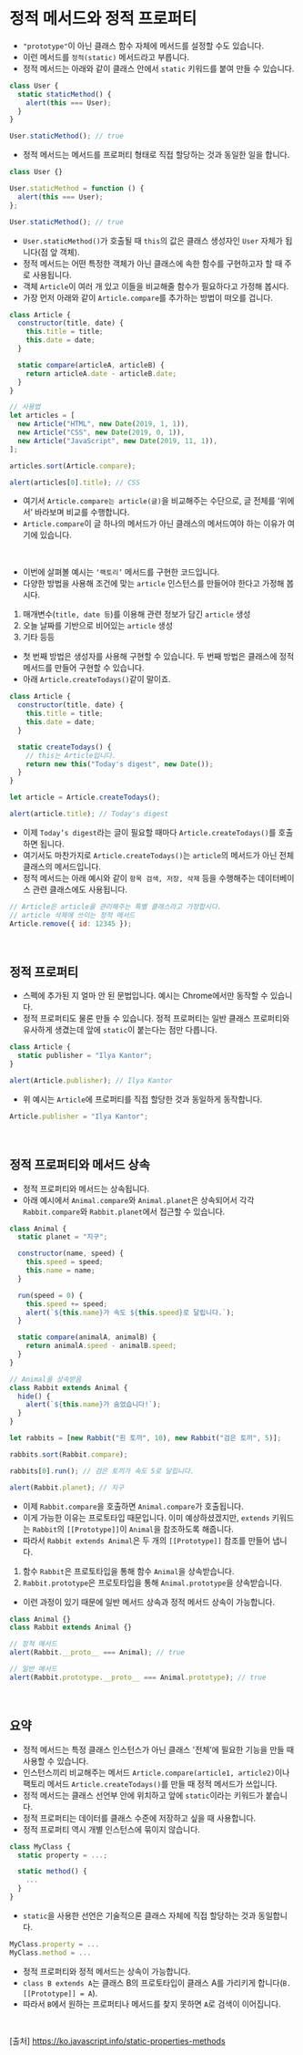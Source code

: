 # 정적 메서드와 정적 프로퍼티

- `"prototype"`이 아닌 클래스 함수 자체에 메서드를 설정할 수도 있습니다.
- 이런 메서드를 `정적(static)` 메서드라고 부릅니다.
- 정적 메서드는 아래와 같이 클래스 안에서 `static` 키워드를 붙여 만들 수 있습니다.

```js
class User {
  static staticMethod() {
    alert(this === User);
  }
}

User.staticMethod(); // true
```

- 정적 메서드는 메서드를 프로퍼티 형태로 직접 할당하는 것과 동일한 일을 합니다.

```js
class User {}

User.staticMethod = function () {
  alert(this === User);
};

User.staticMethod(); // true
```

- `User.staticMethod()`가 호출될 때 `this`의 값은 클래스 생성자인 `User` 자체가 됩니다(점 앞 객체).
- 정적 메서드는 어떤 특정한 객체가 아닌 클래스에 속한 함수를 구현하고자 할 때 주로 사용됩니다.
- 객체 `Article`이 여러 개 있고 이들을 비교해줄 함수가 필요하다고 가정해 봅시다.
- 가장 먼저 아래와 같이 `Article.compare`를 추가하는 방법이 떠오를 겁니다.

```js
class Article {
  constructor(title, date) {
    this.title = title;
    this.date = date;
  }

  static compare(articleA, articleB) {
    return articleA.date - articleB.date;
  }
}

// 사용법
let articles = [
  new Article("HTML", new Date(2019, 1, 1)),
  new Article("CSS", new Date(2019, 0, 1)),
  new Article("JavaScript", new Date(2019, 11, 1)),
];

articles.sort(Article.compare);

alert(articles[0].title); // CSS
```

- 여기서 `Article.compare는 article(글)`을 비교해주는 수단으로, 글 전체를 ‘위에서’ 바라보며 비교를 수행합니다.
- `Article.compare`이 글 하나의 메서드가 아닌 클래스의 메서드여야 하는 이유가 여기에 있습니다.

<br>

- 이번에 살펴볼 예시는 `‘팩토리’` 메서드를 구현한 코드입니다.
- 다양한 방법을 사용해 조건에 맞는 `article` 인스턴스를 만들어야 한다고 가정해 봅시다.

1. 매개변수(`title, date 등`)를 이용해 관련 정보가 담긴 `article` 생성
2. 오늘 날짜를 기반으로 비어있는 `article` 생성
3. 기타 등등

- 첫 번째 방법은 생성자를 사용해 구현할 수 있습니다. 두 번째 방법은 클래스에 정적 메서드를 만들어 구현할 수 있습니다.
- 아래 `Article.createTodays()`같이 말이죠.

```js
class Article {
  constructor(title, date) {
    this.title = title;
    this.date = date;
  }

  static createTodays() {
    // this는 Article입니다.
    return new this("Today's digest", new Date());
  }
}

let article = Article.createTodays();

alert(article.title); // Today's digest
```

- 이제 `Today’s digest`라는 글이 필요할 때마다 `Article.createTodays()`를 호출하면 됩니다.
- 여기서도 마찬가지로 `Article.createTodays()`는 `article`의 메서드가 아닌 전체 클래스의 메서드입니다.
- 정적 메서드는 아래 예시와 같이 `항목 검색, 저장, 삭제` 등을 수행해주는 데이터베이스 관련 클래스에도 사용됩니다.

```js
// Article은 article을 관리해주는 특별 클래스라고 가정합시다.
// article 삭제에 쓰이는 정적 메서드
Article.remove({ id: 12345 });
```

<br>

## 정적 프로퍼티

- 스펙에 추가된 지 얼마 안 된 문법입니다. 예시는 Chrome에서만 동작할 수 있습니다.
- 정적 프로퍼티도 물론 만들 수 있습니다. 정적 프로퍼티는 일반 클래스 프로퍼티와 유사하게 생겼는데 앞에 `static`이 붙는다는 점만 다릅니다.

```js
class Article {
  static publisher = "Ilya Kantor";
}

alert(Article.publisher); // Ilya Kantor
```

- 위 예시는 `Article`에 프로퍼티를 직접 할당한 것과 동일하게 동작합니다.

```js
Article.publisher = "Ilya Kantor";
```

<br>

## 정적 프로퍼티와 메서드 상속

- 정적 프로퍼티와 메서드는 상속됩니다.
- 아래 예시에서 `Animal.compare`와 `Animal.planet`은 상속되어서 각각 `Rabbit.compare`와 `Rabbit.planet`에서 접근할 수 있습니다.

```js
class Animal {
  static planet = "지구";

  constructor(name, speed) {
    this.speed = speed;
    this.name = name;
  }

  run(speed = 0) {
    this.speed += speed;
    alert(`${this.name}가 속도 ${this.speed}로 달립니다.`);
  }

  static compare(animalA, animalB) {
    return animalA.speed - animalB.speed;
  }
}

// Animal을 상속받음
class Rabbit extends Animal {
  hide() {
    alert(`${this.name}가 숨었습니다!`);
  }
}

let rabbits = [new Rabbit("흰 토끼", 10), new Rabbit("검은 토끼", 5)];

rabbits.sort(Rabbit.compare);

rabbits[0].run(); // 검은 토끼가 속도 5로 달립니다.

alert(Rabbit.planet); // 지구
```

- 이제 `Rabbit.compare`을 호출하면 `Animal.compare`가 호출됩니다.
- 이게 가능한 이유는 프로토타입 때문입니다. 이미 예상하셨겠지만, `extends` 키워드는 `Rabbit`의 `[[Prototype]]`이 `Animal`을 참조하도록 해줍니다.
- 따라서 `Rabbit extends Animal`은 두 개의 `[[Prototype]]` 참조를 만들어 냅니다.

1. 함수 `Rabbit`은 프로토타입을 통해 함수 `Animal`을 상속받습니다.
2. `Rabbit.prototype`은 프로토타입을 통해 `Animal.prototype`을 상속받습니다.

- 이런 과정이 있기 때문에 일반 메서드 상속과 정적 메서드 상속이 가능합니다.

```js
class Animal {}
class Rabbit extends Animal {}

// 정적 메서드
alert(Rabbit.__proto__ === Animal); // true

// 일반 메서드
alert(Rabbit.prototype.__proto__ === Animal.prototype); // true
```

<br>

## 요약

- 정적 메서드는 특정 클래스 인스턴스가 아닌 클래스 '전체’에 필요한 기능을 만들 때 사용할 수 있습니다.
- 인스턴스끼리 비교해주는 메서드 `Article.compare(article1, article2)`이나 팩토리 메서드 `Article.createTodays()`를 만들 때 정적 메서드가 쓰입니다.
- 정적 메서드는 클래스 선언부 안에 위치하고 앞에 `static`이라는 키워드가 붙습니다.
- 정적 프로퍼티는 데이터를 클래스 수준에 저장하고 싶을 때 사용합니다.
- 정적 프로퍼티 역시 개별 인스턴스에 묶이지 않습니다.

```js
class MyClass {
  static property = ...;

  static method() {
    ...
  }
}
```

- `static`을 사용한 선언은 기술적으론 클래스 자체에 직접 할당하는 것과 동일합니다.

```js
MyClass.property = ...
MyClass.method = ...
```

- 정적 프로퍼티와 정적 메서드는 상속이 가능합니다.
- `class B extends A`는 클래스 B의 프로토타입이 클래스 A를 가리키게 합니다(`B.[[Prototype]] = A`).
- 따라서 `B`에서 원하는 프로퍼티나 메서드를 찾지 못하면 `A`로 검색이 이어집니다.

<br>

[출처]
https://ko.javascript.info/static-properties-methods
